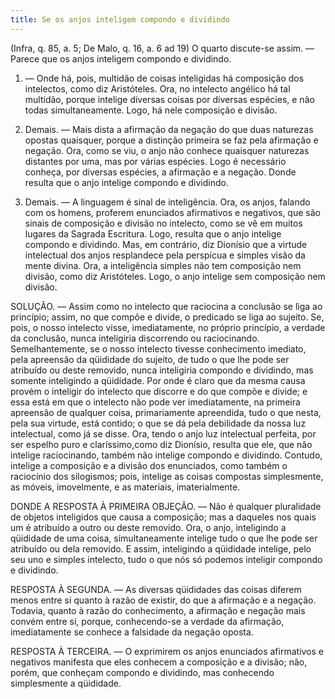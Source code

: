 ```yaml
---
title: Se os anjos inteligem compondo e dividindo
---
```


(Infra, q. 85, a. 5; De Malo, q. 16, a. 6 ad 19)
  O quarto discute-se assim. — Parece que os anjos inteligem compondo e dividindo.  

1. — Onde há, pois, multidão de coisas inteligidas há composição dos intelectos, como diz Aristóteles. Ora, no intelecto angélico há tal multidão, porque intelige diversas coisas por diversas espécies, e não todas simultaneamente. Logo, há nele composição e divisão.  

2. Demais. — Mais dista a afirmação da negação do que duas naturezas opostas quaisquer, porque a distinção primeira se faz pela afirmação e negação. Ora, como se viu, o anjo não conhece quaisquer naturezas distantes por uma, mas por várias espécies. Logo é necessário conheça, por diversas espécies, a afirmação e a negação. Donde resulta que o anjo intelige compondo e dividindo.  

3. Demais. — A linguagem é sinal de inteligência. Ora, os anjos, falando com os homens, proferem enunciados afirmativos e negativos, que são sinais de composição e divisão no intelecto, como se vê em muitos lugares da Sagrada Escritura. Logo, resulta que o anjo intelige compondo e dividindo.  Mas, em contrário, diz Dionísio que a virtude intelectual dos anjos resplandece pela perspícua e simples visão da mente divina. Ora, a inteligência simples não tem composição nem divisão, como diz Aristóteles. Logo, o anjo intelige sem composição nem divisão.  

SOLUÇÃO. — Assim como no intelecto que raciocina a conclusão se liga ao princípio; assim, no que compõe e divide, o predicado se liga ao sujeito. Se, pois, o nosso intelecto visse, imediatamente, no próprio princípio, a verdade da conclusão, nunca inteligiria discorrendo ou raciocinando. Semelhantemente, se o nosso intelecto tivesse conhecimento imediato, pela apreensão da qüididade do sujeito, de tudo o que lhe pode ser atribuído ou deste removido, nunca inteligiria compondo e dividindo, mas somente inteligindo a qüididade. Por onde é claro que da mesma causa provém o inteligir do intelecto que discorre e do que compõe e divide; e essa está em que o intelecto não pode ver imediatamente, na primeira apreensão de qualquer coisa, primariamente apreendida, tudo o que nesta, pela sua virtude, está contido; o que se dá pela debilidade da nossa luz intelectual, como já se disse. Ora, tendo o anjo luz intelectual perfeita, por ser espelho puro e claríssimo,como diz Dionísio, resulta que ele, que não intelige raciocinando, também não intelige compondo e dividindo. Contudo, intelige a composição e a divisão dos enunciados, como também o raciocínio dos silogismos; pois, intelige as coisas compostas simplesmente, as móveis, imovelmente, e as materiais, imaterialmente.  

DONDE A RESPOSTA À PRIMEIRA OBJEÇÃO. — Não é qualquer pluralidade de objetos inteligidos que causa a composição; mas a daqueles nos quais um é atribuído a outro ou deste removido. Ora, o anjo, inteligindo a qüididade de uma coisa, simultaneamente intelige tudo o que lhe pode ser atribuído ou dela removido. E assim, inteligindo a qüididade intelige, pelo seu uno e simples intelecto, tudo o que nós só podemos inteligir compondo e dividindo.  

RESPOSTA À SEGUNDA. — As diversas qüididades das coisas diferem menos entre si quanto à razão de existir, do que a afirmação e a negação. Todavia, quanto à razão do conhecimento, a afirmação e negação mais convém entre si, porque, conhecendo-se a verdade da afirmação, imediatamente se conhece a falsidade da negação oposta.  

RESPOSTA À TERCEIRA. — O exprimirem os anjos enunciados afirmativos e negativos manifesta que eles conhecem a composição e a divisão; não, porém, que conheçam compondo e dividindo, mas conhecendo simplesmente a qüididade.
